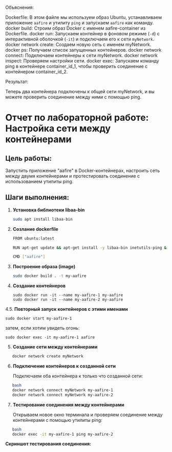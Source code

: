 
Объяснения:

 Dockerfile: В этом файле мы используем образ Ubuntu, устанавливаем приложение `aafire` и утилиту `ping` и запускаем `aafire` как команду.
 docker build: Строим образ Docker с именем aafire-container из Dockerfile.
 docker run: Запускаем контейнер в фоновом режиме (`-d`) с интерактивной оболочкой (`-it`) и подключаем его к сети `myNetwork`.
 docker network create: Создаем новую сеть с именем myNetwork.
 docker ps: Получаем список запущенных контейнеров.
 docker network connect: Подключаем контейнеры к сети myNetwork.
 docker network inspect: Проверяем настройки сети.
 docker exec: Запускаем команду ping в контейнере container_id_1, чтобы проверить соединение с контейнером container_id_2.

Результат:

Теперь два контейнера подключены к общей сети myNetwork, и вы можете проверить соединение между ними с помощью ping.









# Отчет по лабораторной работе: Настройка сети между контейнерами

## Цель работы:  
Запустить приложение "aafire" в Docker-контейнерах, настроить сеть между двумя контейнерами и протестировать соединение с использованием утилиты ping.

## Шаги выполнения:

1. **Установка библиотеки libaa-bin**
   ```bash
   sudo apt install libaa-bin
   ```
2. **Созлание dockerfile**
   ```bash
   FROM ubuntu:latest

   RUN apt-get update && apt-get install -y libaa-bin inetutils-ping && apt-get clean && rm -rf /var/lib/apt/lists/*

   CMD ["aafire"]

   ```
3. **Построение образа (image)**
   ```bash
   sudo docker build . -t my-aafire 
   ```
4. **Создание контейнеров**
   ```
   sudo docker run -it --name my-aafire-1 my-aafire
   sudo docker run -it --name my-aafire-2 my-aafire
   ```
4.5. **Повторный запуск контейнеров с этими именами**
   ```
   sudo docker start my-aafire-1
   ```
затем, если хотим увидеть огонь:
   ```
   sudo docker exec -it my-aafire-1 aafire
   ```
5. **Создание сети между контейнерами**
```bash
   docker network create myNetwork
```   
6. **Подключение контейнеров к созданной сети**

   Подключаем оба контейнера к только что созданной сети:
```bash
   bash
   docker network connect myNetwork my-aafire-1
   docker network connect myNetwork my-aafire-2
  ``` 
7. **Тестирование соединения между контейнерами**

   Открываем новое окно терминала и проверяем соединение между контейнерами с помощью утилиты ping:
```bash
   bash
   docker exec -it my-aafire-1 ping my-aafire-2
 ```  
   **Скриншот тестирования соединения:**
   
